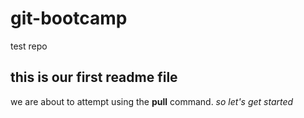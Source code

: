 # git-bootcamp
test repo
## this is our first readme file
we are about to attempt using the **pull** command.
*so let's get started*
